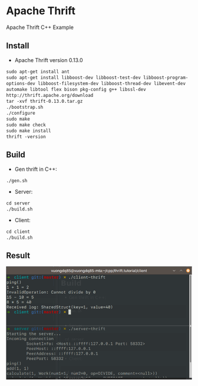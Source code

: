 # Apache Thrift
Apache Thrift C++ Example

## Install
* Apache Thrift version 0.13.0
```shell script
sudo apt-get install ant
sudo apt-get install libboost-dev libboost-test-dev libboost-program-options-dev libboost-filesystem-dev libboost-thread-dev libevent-dev automake libtool flex bison pkg-config g++ libssl-dev
http://thrift.apache.org/download
tar -xvf thrift-0.13.0.tar.gz
./bootstrap.sh
./configure
sudo make
sudo make check
sudo make install
thrift -version
```

## Build
* Gen thrift in C++:
```shell script
./gen.sh
```

* Server:
```shell script
cd server
./build.sh
```

* Client:
```shell script
cd client
./build.sh
```

## Result
![](images/result.tutorial.math.png)